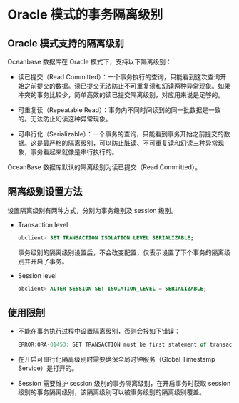 # Oracle 模式的事务隔离级别

## Oracle 模式支持的隔离级别

Oceanbase 数据库在 Oracle 模式下，支持以下隔离级别：

* 读已提交（Read Committed）：一个事务执行的查询，只能看到这次查询开始之前提交的数据。读已提交无法防止不可重复读和幻读两种异常现象。如果冲突的事务比较少，简单高效的读已提交隔离级别，对应用来说是足够的。

* 可重复读（Repeatable Read）：事务内不同时间读到的同一批数据是一致的。无法防止幻读这种异常现象。

* 可串行化（Serializable）：一个事务的查询，只能看到事务开始之前提交的数据。这是最严格的隔离级别，可以防止脏读、不可重复读和幻读三种异常现象，事务看起来就像是串行执行的。

OceanBase 数据库默认的隔离级别为读已提交（Read Committed）。

## 隔离级别设置方法

设置隔离级别有两种方式，分别为事务级别及 session 级别。

* Transaction level

  ```sql
  obclient> SET TRANSACTION ISOLATION LEVEL SERIALIZABLE;
  ```

  事务级别的隔离级别设置后，不会改变配置，仅表示设置了下个事务的隔离级别并开启了事务。

* Session level

  ```sql
  obclient> ALTER SESSION SET ISOLATION_LEVEL = SERIALIZABLE;
  ```

## 使用限制

* 不能在事务执行过程中设置隔离级别，否则会报如下错误：

  ```javascript
  ERROR:ORA-01453: SET TRANSACTION must be first statement of transaction
  ```

* 在开启可串行化隔离级别时需要确保全局时钟服务（Global Timestamp Service）是打开的。

* Session 需要维护 session 级别的事务隔离级别，在开启事务时获取 session 级别的事务隔离级别，该隔离级别可以被事务级别的隔离级别覆盖。
